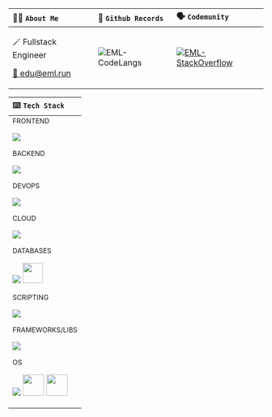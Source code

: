 | 👨‍💻 <code>About Me</code> | 📜 <code>Github Records</code> | 🗣️ <code>Codemunity</code> |
| :- | :- | :- |
| <div> <p>🪄 Fullstack Engineer</p><p> <a href="mailto:edu@eml.run">📧 edu@eml.run</a> </p></div> | ![EML-CodeLangs](https://github-readme-stats.vercel.app/api/top-langs/?username=eml-bin&layout=compact&theme=chartreuse-dark) | [![EML-StackOverflow](https://github-readme-stackoverflow.vercel.app/?userID=4010240&theme=dark&layout=compact)](https://stackoverflow.com/users/4010240/eduardo-ml) |

| ⌨️ <code>Tech Stack</code> |
| :- |
| <div> <sub>FRONTEND</sub> <p align="left"> <picture> <img src="https://skillicons.dev/icons?i=react,angular,html,css"/> </picture> </p></div><div> <sub>BACKEND</sub> <p align="left"> <picture> <img src="https://skillicons.dev/icons?i=python,java,cs"/> </picture> </p></div><div> <sub>DEVOPS</sub> <p align="left"> <picture> <img src="https://skillicons.dev/icons?i=docker,git,githubactions,gradle,nginx"/> </picture> </p></div><div> <sub>CLOUD</sub> <p align="left"> <picture> <img src="https://skillicons.dev/icons?i=azure,aws,firebase"/> </picture> </p></div><div> <sub>DATABASES</sub> <p align="left"> <picture> <img src="https://skillicons.dev/icons?i=mysql,postgres,sqlite,mongodb"/> </picture> <picture> <img src="https://www.svgrepo.com/show/303229/microsoft-sql-server-logo.svg" width="40" height="40"/> </picture> </p></div><div> <sub>SCRIPTING</sub> <p align="left"> <picture> <img src="https://skillicons.dev/icons?i=powershell,bash"/> </picture> </p></div><div> <sub>FRAMEWORKS/LIBS</sub> <p align="left"> <picture> <img src="https://skillicons.dev/icons?i=flask,django,spring,bootstrap,materialui,d3"/> </picture> </p></div><div> <sub>OS</sub> <p align="left"> <picture> <img src="https://skillicons.dev/icons?i=linux,raspberrypi"/> </picture> <picture> <img width="42" height="42" src="https://user-images.githubusercontent.com/25181517/186884152-ae609cca-8cf1-4175-8d60-1ce1fa078ca2.png"/> </picture> <picture> <img width="42" height="42" src="https://user-images.githubusercontent.com/25181517/186884150-05e9ff6d-340e-4802-9533-2c3f02363ee3.png"/> </picture> </p></div> |

<!--
**eml-bin/eml-bin** is a ✨ _special_ ✨ repository because its `README.md` (this file) appears on your GitHub profile.

Here are some ideas to get you started:

- 🔭 I’m currently working on ...
- 🌱 I’m currently learning ...
- 👯 I’m looking to collaborate on ...
- 🤔 I’m looking for help with ...
- 💬 Ask me about ...
- 📫 How to reach me: ...
- 😄 Pronouns: ...
- ⚡ Fun fact: ...
-->
